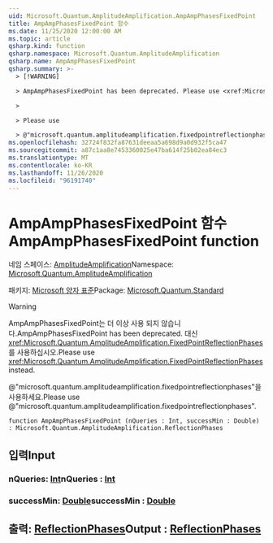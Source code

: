 ```yaml
---
uid: Microsoft.Quantum.AmplitudeAmplification.AmpAmpPhasesFixedPoint
title: AmpAmpPhasesFixedPoint 함수
ms.date: 11/25/2020 12:00:00 AM
ms.topic: article
qsharp.kind: function
qsharp.namespace: Microsoft.Quantum.AmplitudeAmplification
qsharp.name: AmpAmpPhasesFixedPoint
qsharp.summary: >-
  > [!WARNING]

  > AmpAmpPhasesFixedPoint has been deprecated. Please use <xref:Microsoft.Quantum.AmplitudeAmplification.FixedPointReflectionPhases> instead.

  >

  > Please use

  > @"microsoft.quantum.amplitudeamplification.fixedpointreflectionphases".
ms.openlocfilehash: 32724f832fa87631deeaa5a698d9a0d932f5ca47
ms.sourcegitcommit: a87c1aa8e7453360025e47ba614f25b02ea84ec3
ms.translationtype: MT
ms.contentlocale: ko-KR
ms.lasthandoff: 11/26/2020
ms.locfileid: "96191740"
---
```

# <a name="ampampphasesfixedpoint-function"></a><span data-ttu-id="c978a-102">AmpAmpPhasesFixedPoint 함수</span><span class="sxs-lookup"><span data-stu-id="c978a-102">AmpAmpPhasesFixedPoint function</span></span>

<span data-ttu-id="c978a-103">네임 스페이스: [AmplitudeAmplification](xref:Microsoft.Quantum.AmplitudeAmplification)</span><span class="sxs-lookup"><span data-stu-id="c978a-103">Namespace: [Microsoft.Quantum.AmplitudeAmplification](xref:Microsoft.Quantum.AmplitudeAmplification)</span></span>

<span data-ttu-id="c978a-104">패키지: [Microsoft 양자 표준](https://nuget.org/packages/Microsoft.Quantum.Standard)</span><span class="sxs-lookup"><span data-stu-id="c978a-104">Package: [Microsoft.Quantum.Standard](https://nuget.org/packages/Microsoft.Quantum.Standard)</span></span>


> [!WARNING]
> <span data-ttu-id="c978a-105">AmpAmpPhasesFixedPoint는 더 이상 사용 되지 않습니다.</span><span class="sxs-lookup"><span data-stu-id="c978a-105">AmpAmpPhasesFixedPoint has been deprecated.</span></span> <span data-ttu-id="c978a-106">대신 <xref:Microsoft.Quantum.AmplitudeAmplification.FixedPointReflectionPhases>를 사용하십시오.</span><span class="sxs-lookup"><span data-stu-id="c978a-106">Please use <xref:Microsoft.Quantum.AmplitudeAmplification.FixedPointReflectionPhases> instead.</span></span>
>
> <span data-ttu-id="c978a-107">@"microsoft.quantum.amplitudeamplification.fixedpointreflectionphases"을 사용하세요.</span><span class="sxs-lookup"><span data-stu-id="c978a-107">Please use @"microsoft.quantum.amplitudeamplification.fixedpointreflectionphases".</span></span>



```qsharp
function AmpAmpPhasesFixedPoint (nQueries : Int, successMin : Double) : Microsoft.Quantum.AmplitudeAmplification.ReflectionPhases
```


## <a name="input"></a><span data-ttu-id="c978a-108">입력</span><span class="sxs-lookup"><span data-stu-id="c978a-108">Input</span></span>

### <a name="nqueries--int"></a><span data-ttu-id="c978a-109">nQueries: [Int](xref:microsoft.quantum.lang-ref.int)</span><span class="sxs-lookup"><span data-stu-id="c978a-109">nQueries : [Int](xref:microsoft.quantum.lang-ref.int)</span></span>




### <a name="successmin--double"></a><span data-ttu-id="c978a-110">successMin: [Double](xref:microsoft.quantum.lang-ref.double)</span><span class="sxs-lookup"><span data-stu-id="c978a-110">successMin : [Double](xref:microsoft.quantum.lang-ref.double)</span></span>





## <a name="output--reflectionphases"></a><span data-ttu-id="c978a-111">출력: [ReflectionPhases](xref:Microsoft.Quantum.AmplitudeAmplification.ReflectionPhases)</span><span class="sxs-lookup"><span data-stu-id="c978a-111">Output : [ReflectionPhases](xref:Microsoft.Quantum.AmplitudeAmplification.ReflectionPhases)</span></span>


